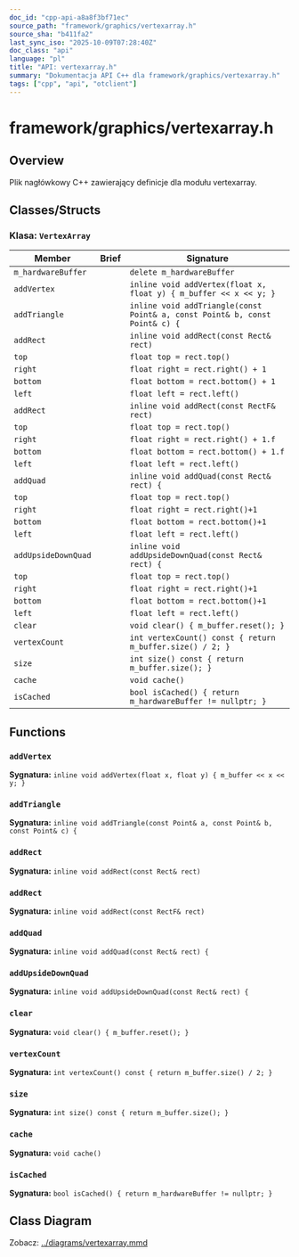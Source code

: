 ```yaml
---
doc_id: "cpp-api-a8a8f3bf71ec"
source_path: "framework/graphics/vertexarray.h"
source_sha: "b411fa2"
last_sync_iso: "2025-10-09T07:28:40Z"
doc_class: "api"
language: "pl"
title: "API: vertexarray.h"
summary: "Dokumentacja API C++ dla framework/graphics/vertexarray.h"
tags: ["cpp", "api", "otclient"]
---
```


# framework/graphics/vertexarray.h

## Overview

Plik nagłówkowy C++ zawierający definicje dla modułu vertexarray.

## Classes/Structs

### Klasa: `VertexArray`

| Member | Brief | Signature |
|--------|-------|-----------|
| `m_hardwareBuffer` |  | `delete m_hardwareBuffer` |
| `addVertex` |  | `inline void addVertex(float x, float y) { m_buffer << x << y; }` |
| `addTriangle` |  | `inline void addTriangle(const Point& a, const Point& b, const Point& c) {` |
| `addRect` |  | `inline void addRect(const Rect& rect)` |
| `top` |  | `float top = rect.top()` |
| `right` |  | `float right = rect.right() + 1` |
| `bottom` |  | `float bottom = rect.bottom() + 1` |
| `left` |  | `float left = rect.left()` |
| `addRect` |  | `inline void addRect(const RectF& rect)` |
| `top` |  | `float top = rect.top()` |
| `right` |  | `float right = rect.right() + 1.f` |
| `bottom` |  | `float bottom = rect.bottom() + 1.f` |
| `left` |  | `float left = rect.left()` |
| `addQuad` |  | `inline void addQuad(const Rect& rect) {` |
| `top` |  | `float top = rect.top()` |
| `right` |  | `float right = rect.right()+1` |
| `bottom` |  | `float bottom = rect.bottom()+1` |
| `left` |  | `float left = rect.left()` |
| `addUpsideDownQuad` |  | `inline void addUpsideDownQuad(const Rect& rect) {` |
| `top` |  | `float top = rect.top()` |
| `right` |  | `float right = rect.right()+1` |
| `bottom` |  | `float bottom = rect.bottom()+1` |
| `left` |  | `float left = rect.left()` |
| `clear` |  | `void clear() { m_buffer.reset(); }` |
| `vertexCount` |  | `int vertexCount() const { return m_buffer.size() / 2; }` |
| `size` |  | `int size() const { return m_buffer.size(); }` |
| `cache` |  | `void cache()` |
| `isCached` |  | `bool isCached() { return m_hardwareBuffer != nullptr; }` |

## Functions

### `addVertex`

**Sygnatura:** `inline void addVertex(float x, float y) { m_buffer << x << y; }`

### `addTriangle`

**Sygnatura:** `inline void addTriangle(const Point& a, const Point& b, const Point& c) {`

### `addRect`

**Sygnatura:** `inline void addRect(const Rect& rect)`

### `addRect`

**Sygnatura:** `inline void addRect(const RectF& rect)`

### `addQuad`

**Sygnatura:** `inline void addQuad(const Rect& rect) {`

### `addUpsideDownQuad`

**Sygnatura:** `inline void addUpsideDownQuad(const Rect& rect) {`

### `clear`

**Sygnatura:** `void clear() { m_buffer.reset(); }`

### `vertexCount`

**Sygnatura:** `int vertexCount() const { return m_buffer.size() / 2; }`

### `size`

**Sygnatura:** `int size() const { return m_buffer.size(); }`

### `cache`

**Sygnatura:** `void cache()`

### `isCached`

**Sygnatura:** `bool isCached() { return m_hardwareBuffer != nullptr; }`

## Class Diagram

Zobacz: [../diagrams/vertexarray.mmd](../diagrams/vertexarray.mmd)
